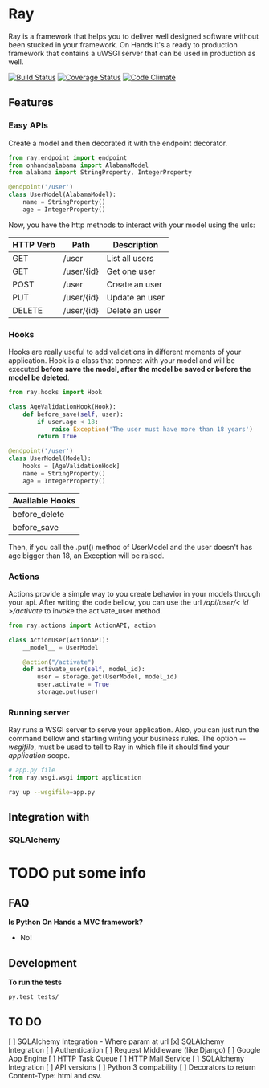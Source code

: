# Ray

Ray is a framework that helps you to deliver well designed software without been stucked in your framework. On Hands it's a ready to production framework that contains a uWSGI server that can be used in production as well.

[![Build Status](https://travis-ci.org/felipevolpone/ray.svg?branch=master)](https://travis-ci.org/felipevolpone/ray)
[![Coverage Status](https://coveralls.io/repos/felipevolpone/ray/badge.svg?branch=master&service=github)](https://coveralls.io/github/felipevolpone/ray?branch=master)
[![Code Climate](https://codeclimate.com/github/felipevolpone/ray/badges/gpa.svg)](https://codeclimate.com/github/felipevolpone/ray)

## Features

### Easy APIs
Create a model and then decorated it with the endpoint decorator.
```python
from ray.endpoint import endpoint
from onhandsalabama import AlabamaModel
from alabama import StringProperty, IntegerProperty

@endpoint('/user')
class UserModel(AlabamaModel):
    name = StringProperty()
    age = IntegerProperty()
```
Now, you have the http methods to interact with your model using the urls:

|HTTP Verb | Path | Description          |
|--------- | ---- | -------------------- |
|  GET     | /user| List all users       |
|  GET     | /user/{id} | Get one user   |
|  POST    | /user| Create an user       |
|  PUT     | /user/{id} | Update an user |
|  DELETE  | /user/{id} | Delete an user |


### Hooks
Hooks are really useful to add validations in different moments of your application. Hook is a class that connect with your model and will be executed **before save the model, after the model be saved or before the model be deleted**.
```python
from ray.hooks import Hook

class AgeValidationHook(Hook):
    def before_save(self, user):
        if user.age < 18:
            raise Exception('The user must have more than 18 years')
        return True

@endpoint('/user')
class UserModel(Model):
    hooks = [AgeValidationHook]
    name = StringProperty()
    age = IntegerProperty()
```
| Available Hooks |
| --------------- |
|  before_delete  |
|  before_save    |


Then, if you call the .put() method of UserModel and the user doesn't has age bigger than 18, an Exception will be raised.

### Actions
Actions provide a simple way to you create behavior in your models through your api. After writing the code bellow, you can use the url */api/user/< id >/activate* to invoke the activate_user method.
```python
from ray.actions import ActionAPI, action

class ActionUser(ActionAPI):
    __model__ = UserModel

    @action("/activate")
    def activate_user(self, model_id):
        user = storage.get(UserModel, model_id)
        user.activate = True
        storage.put(user)
```

### Running server
Ray runs a WSGI server to serve your application. Also, you can just run the command bellow and starting writing your business rules. The option *--wsgifile*, must be used to tell to Ray in which file it should find your *application* scope.

```python
# app.py file
from ray.wsgi.wsgi import application
```

```bash
ray up --wsgifile=app.py
```

## Integration with

### SQLAlchemy
# TODO put some info

## FAQ
**Is Python On Hands a MVC framework?**
- No!

## Development
**To run the tests**
```bash
py.test tests/
```

## TO DO
[ ] SQLAlchemy Integration - Where param at url
[x] SQLAlchemy Integration
[ ] Authentication
[ ] Request Middleware (like Django)
[ ] Google App Engine
[ ] HTTP Task Queue
[ ] HTTP Mail Service
[ ] SQLAlchemy Integration
[ ] API versions
[ ] Python 3 compability
[ ] Decorators to return Content-Type: html and csv.
